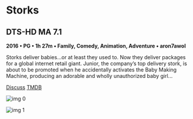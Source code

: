 # Storks

## DTS-HD MA 7.1

**2016 • PG • 1h 27m • Family, Comedy, Animation, Adventure • aron7awol**

Storks deliver babies…or at least they used to. Now they deliver packages for a global internet retail giant. Junior, the company’s top delivery stork, is about to be promoted when he accidentally activates the Baby Making Machine, producing an adorable and wholly unauthorized baby girl...

[Discuss](https://www.avsforum.com/threads/bass-eq-for-filtered-movies.2995212/post-58333718)  [TMDB](332210)

![img 0](https://i.imgur.com/478j8C4.jpg)

![img 1](https://i.imgur.com/yPtpiMh.jpg)

